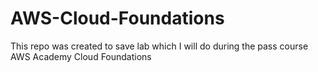 # AWS-Cloud-Foundations
This repo was created to save lab which I will do during the pass course AWS Academy Cloud Foundations